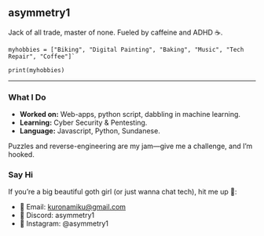 ## asymmetry1
Jack of all trade, master of none. Fueled by caffeine and ADHD ☕.

```
myhobbies = ["Biking", "Digital Painting", "Baking", "Music", "Tech Repair", "Coffee"]`

print(myhobbies)
```
---
### What I Do
  - **Worked on:** Web-apps, python script, dabbling in machine learning.
  - **Learning:** Cyber Security & Pentesting.
  - **Language:** Javascript, Python, Sundanese.

Puzzles and reverse-engineering are my jam—give me a challenge, and I’m hooked.

### Say Hi
If you’re a big beautiful goth girl (or just wanna chat tech), hit me up 🥺:
  - 📧 Email: kuronamiku@gmail.com
  - 💬 Discord: asymmetry1
  - 📸 Instagram: @asymmetry1

<!--
**asymmetry1/asymmetry1** is a ✨ _special_ ✨ repository because its `README.md` (this file) appears on your GitHub profile.

Here are some ideas to get you started:

- 🔭 I’m currently working on ...
- 🌱 I’m currently learning ...
- 👯 I’m looking to collaborate on ...
- 🤔 I’m looking for help with ...
- 💬 Ask me about ...
- 📫 How to reach me: ...
- 😄 Pronouns: ...
- ⚡ Fun fact: ...
-->
